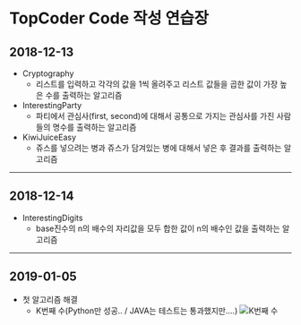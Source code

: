 # TopCoder Code 작성 연습장
## 2018-12-13
* Cryptography
   - 리스트를 입력하고 각각의 값을 1씩 올려주고 리스트 값들을 곱한 값이 가장 높은 수를 출력하는 알고리즘
* InterestingParty
   - 파티에서 관심사(first, second)에 대해서 공통으로 가지는 관심사를 가진 사람들의 명수를 출력하는 알고리즘
* KiwiJuiceEasy
   - 쥬스를 넣으려는 병과 쥬스가 담겨있는 병에 대해서 넣은 후 결과를 출력하는 알고리즘
----------------------------------------------------------------------------
## 2018-12-14
* InterestingDigits
   - base진수의 n의 배수의 자리값을 모두 합한 값이 n의 배수인 값을 출력하는 알고리즘 
----------------------------------------------------------------------------
## 2019-01-05
* 첫 알고리즘 해결
  - K번째 수(Python만 성공.. / JAVA는 테스트는 통과했지만....)
  ![K번째 수](https://github.com/YeoHoonYun/TopCoder/blob/master/src/main/java/programmers/K_%EB%B2%88%EC%A7%B8_%EC%88%98/%EC%B2%AB%EB%B2%88%EC%A7%B8%20%EC%95%8C%EA%B3%A0%EB%A6%AC%EC%A6%98%20%ED%86%B5%EA%B3%BC.JPG?raw=true "K번째 수")

